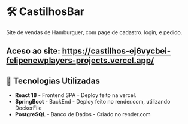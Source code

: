 # 🛠️ CastilhosBar

Site de vendas de Hamburguer, com page de cadastro. login, e pedido.

## Aceso ao site:  https://castilhos-ej6vycbei-felipenewplayers-projects.vercel.app/

## 📌 Tecnologias Utilizadas

-  **React 18**    - Frontend SPA  - Deploy feito na vercel.
-  **SpringBoot**  - BackEnd       - Deploy feito no render.com, utilizando DockerFile
-  **PostgreSQL**  - Banco de Dados - Criado no render.com



